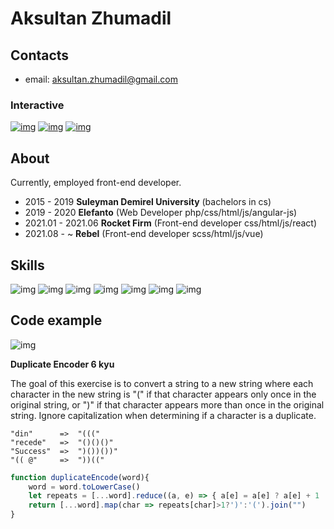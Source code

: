 # Aksultan Zhumadil
## Contacts
- email: [aksultan.zhumadil@gmail.com](mailto:aksultan.zhumadil@gmail.com)
 ### Interactive
[![img](https://img.shields.io/badge/GitHub-100000?style=for-the-badge&logo=github&logoColor=white)](https://www.github.com/aksultan)
[![img](https://img.shields.io/badge/Discord-5865F2?style=for-the-badge&logo=discord&logoColor=white)](https://discordapp.com/users/Decruse#2981)
[![img](https://img.shields.io/badge/Telegram-2CA5E0?style=for-the-badge&logo=telegram&logoColor=white)](https://t.me/Penguinshaveknees)
## About
Currently, employed front-end developer.
- 2015 - 2019 **Suleyman Demirel University** (bachelors in cs)
- 2019 - 2020 **Elefanto** (Web Developer php/css/html/js/angular-js)
- 2021.01 - 2021.06 **Rocket Firm** (Front-end developer css/html/js/react)
- 2021.08 - ~ **Rebel** (Front-end developer scss/html/js/vue)
## Skills
![img](https://img.shields.io/badge/JavaScript-323330?style=for-the-badge&logo=javascript&logoColor=F7DF1E) 
![img](https://img.shields.io/badge/HTML5-E34F26?style=for-the-badge&logo=html5&logoColor=white)
![img](https://img.shields.io/badge/CSS3-1572B6?style=for-the-badge&logo=css3&logoColor=white)
![img](https://img.shields.io/badge/Sass-CC6699?style=for-the-badge&logo=sass&logoColor=white)
![img](https://img.shields.io/badge/Bootstrap-563D7C?style=for-the-badge&logo=bootstrap&logoColor=white)
![img](https://img.shields.io/badge/Vue.js-35495E?style=for-the-badge&logo=vuedotjs&logoColor=4FC08D)
![img](https://img.shields.io/badge/Webpack-8DD6F9?style=for-the-badge&logo=Webpack&logoColor=white)
## Code example
![img](https://www.codewars.com/users/Aksultan/badges/micro)

**Duplicate Encoder 6 kyu**

The goal of this exercise is to convert a string to a new string where each character in the new string is "(" if that character appears only once in the original string, or ")" if that character appears more than once in the original string. Ignore capitalization when determining if a character is a duplicate.
```
"din"      =>  "((("
"recede"   =>  "()()()"
"Success"  =>  ")())())"
"(( @"     =>  "))((" 
```
```js
function duplicateEncode(word){
    word = word.toLowerCase()
    let repeats = [...word].reduce((a, e) => { a[e] = a[e] ? a[e] + 1 : 1; return a }, {})
    return [...word].map(char => repeats[char]>1?')':'(').join("")
}
```